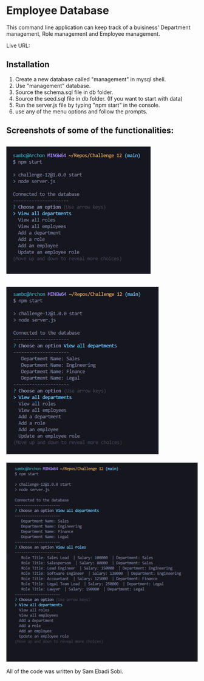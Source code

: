 # Employee Database

This command line application can keep track of a buisiness' Department management, Role management and Employee management.

Live URL:

## Installation

1. Create a new database called "management" in mysql shell.
2. Use "management" database.
3. Source the schema.sql file in db folder.
4. Source the seed.sql file in db folder. (If you want to start with data)
5. Run the server.js file by typing "npm start" in the console.
6. use any of the menu options and follow the prompts.

## Screenshots of some of the functionalities:

## ![Screenshot1](./img/ss1.png)

## ![Screenshot2](./img/ss2.png)

![Screenshot3](./img/ss3.png)

All of the code was written by Sam Ebadi Sobi.

